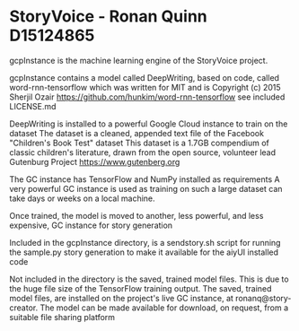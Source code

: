 # StoryVoice - Ronan Quinn D15124865

gcpInstance is the machine learning engine of the StoryVoice project.

gcpInstance contains a model called DeepWriting, based on code, called word-rnn-tensorflow which was written for MIT
and is Copyright (c) 2015 Sherjil Ozair https://github.com/hunkim/word-rnn-tensorflow see included LICENSE.md

DeepWriting is installed to a powerful Google Cloud instance to train on the dataset
The dataset is a cleaned, appended text file of the Facebook "Children's Book Test" dataset
This dataset is a 1.7GB compendium of classic children's literature, drawn from the open source,
volunteer lead Gutenburg Project https://www.gutenberg.org

The GC instance has TensorFlow and NumPy installed as requirements
A very powerful GC instance is used as training on such a large dataset can take days or weeks on a local machine.

Once trained, the model is moved to another, less powerful, and less expensive, GC instance for story generation

Included in the gcpInstance directory, is a sendstory.sh script for running the sample.py story generation
to make it available for the aiyUI installed code

Not included in the directory is the saved, trained model files. This is due to the huge file size of the TensorFlow
training output. The saved, trained model files, are installed on the project's  live GC instance, at ronanq@story-creator.
The model can be made available for download, on request, from a suitable file sharing platform

